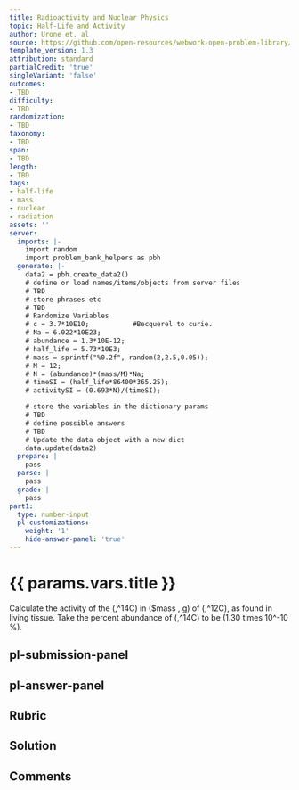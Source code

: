 ```yaml
---
title: Radioactivity and Nuclear Physics
topic: Half-Life and Activity
author: Urone et. al
source: https://github.com/open-resources/webwork-open-problem-library/tree/master/Contrib/BrockPhysics/College_Physics_Urone/31.Radioactivity_and_Nuclear_Physics/31-05.Half-Life_and_Activity/NU_U17-31-05-004.pg
template_version: 1.3
attribution: standard
partialCredit: 'true'
singleVariant: 'false'
outcomes:
- TBD
difficulty:
- TBD
randomization:
- TBD
taxonomy:
- TBD
span:
- TBD
length:
- TBD
tags:
- half-life
- mass
- nuclear
- radiation
assets: ''
server:
  imports: |-
    import random
    import problem_bank_helpers as pbh
  generate: |-
    data2 = pbh.create_data2()
    # define or load names/items/objects from server files
    # TBD
    # store phrases etc
    # TBD
    # Randomize Variables
    # c = 3.7*10E10;           #Becquerel to curie.
    # Na = 6.022*10E23;
    # abundance = 1.3*10E-12;
    # half_life = 5.73*10E3;
    # mass = sprintf("%0.2f", random(2,2.5,0.05));
    # M = 12;
    # N = (abundance)*(mass/M)*Na;
    # timeSI = (half_life*86400*365.25);
    # activitySI = (0.693*N)/(timeSI);

    # store the variables in the dictionary params
    # TBD
    # define possible answers
    # TBD
    # Update the data object with a new dict
    data.update(data2)
  prepare: |
    pass
  parse: |
    pass
  grade: |
    pass
part1:
  type: number-input
  pl-customizations:
    weight: '1'
    hide-answer-panel: 'true'
---
```


# {{ params.vars.title }} 


Calculate the activity of the (,^14C) in ($mass , g) of (,^12C), as found in living tissue. Take the percent abundance of (,^14C) to be (1.30 times 10^-10 %).


## pl-submission-panel 


## pl-answer-panel 


## Rubric 


## Solution 


## Comments 


